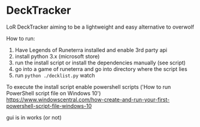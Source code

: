 # DeckTracker
LoR DeckTracker aiming to be a lightweight and easy alternative to overwolf

How to run:
  1. Have Legends of Runeterra installed and enable 3rd party api
  2. install python 3.x (microsoft store)
  3. run the install script or install the dependencies manually (see script)
  4. go into a game of runeterra and go into directory where the script lies
  5. run ```python ./decklist.py``` watch 

To execute the install script enable powershell scripts ('How to run PowerShell script file on Windows 10')
https://www.windowscentral.com/how-create-and-run-your-first-powershell-script-file-windows-10

gui is in works (or not)
